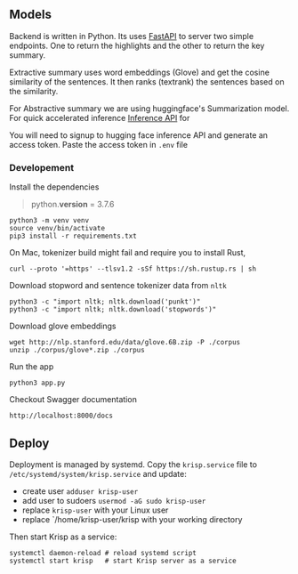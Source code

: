 ## Models

Backend is written in Python. Its uses [FastAPI](https://fastapi.tiangolo.com/) to server two simple endpoints. One to return the highlights and the other to return the key summary.

Extractive summary uses word embeddings (Glove) and get the cosine similarity of the sentences. It then ranks (textrank) the sentences based on the similarity.

For Abstractive summary we are using huggingface's Summarization model. For quick accelerated inference [Inference API](https://huggingface.co/inference-api) for

You will need to signup to  hugging face inference API and generate an access token. Paste the access token in `.env` file

### Developement

Install the dependencies

> python.__version__ = 3.7.6
```
python3 -m venv venv
source venv/bin/activate
pip3 install -r requirements.txt
```

On Mac, tokenizer build might fail and require you to install Rust, 
```
curl --proto '=https' --tlsv1.2 -sSf https://sh.rustup.rs | sh
```

Download stopword and sentence tokenizer data from `nltk`
```
python3 -c "import nltk; nltk.download('punkt')"
python3 -c "import nltk; nltk.download('stopwords')"
```

Download glove embeddings
```
wget http://nlp.stanford.edu/data/glove.6B.zip -P ./corpus
unzip ./corpus/glove*.zip ./corpus
```

Run the app
```
python3 app.py
```

Checkout Swagger documentation
```
http://localhost:8000/docs
```


## Deploy

Deployment is managed by systemd. Copy the `krisp.service` file to `/etc/systemd/system/krisp.service` and update:

* create user `adduser krisp-user`
* add user to sudoers `usermod -aG sudo krisp-user`
* replace `krisp-user` with your Linux user
* replace `/home/krisp-user/krisp with your working directory

Then start Krisp as a service:

```
systemctl daemon-reload # reload systemd script
systemctl start krisp   # start Krisp server as a service
```
